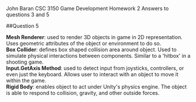 John Baran
CSC 3150 Game Development Homework 2
Answers to questions 3 and 5

##Question 5

**Mesh Renderer**: used to render 3D objects in game in 2D representation. Uses geometric attributes of the object or environment to do so. <br>
**Box Collider**: defines box shaped collision area around object. Used to simulate physical interactions between components. Similar to a 'hitbox' in a shooting game. <br>
**Input.GetAxis Method**: used to detect input from joysticks, controllers, or even just the keyboard. Allows user to interact with an object to move it within the game. <br>
**Rigid Body**: enables object to act under Unity's physics engine. The object is able to respond to collision, gravity, and other outside forces. <br>
